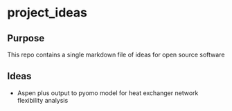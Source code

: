 # project_ideas
## Purpose
This repo contains a single markdown file of ideas for open source software
## Ideas
- Aspen plus output to pyomo model for heat exchanger network flexibility analysis
